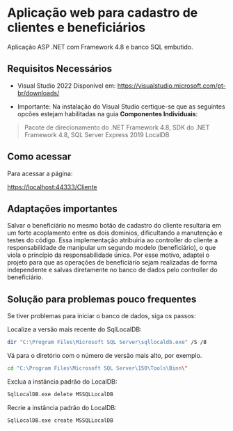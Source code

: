 # Aplicação web para cadastro de clientes e beneficiários

Aplicação ASP .NET com Framework 4.8 e banco SQL embutido.

## Requisitos Necessários

- Visual Studio 2022
Disponível em: https://visualstudio.microsoft.com/pt-br/downloads/

- Importante:
Na instalação do Visual Studio certique-se que as seguintes opcões estejam habilitadas na guia **Componentes Individuais**:
> Pacote de direcionamento do .NET Framework 4.8,
SDK do .NET Framework 4.8,
SQL Server Express 2019 LocalDB


## Como acessar

Para acessar a página:

[https://localhost:44333/Cliente](https://localhost:44333/Cliente)

## Adaptações importantes
Salvar o beneficiário no mesmo botão de cadastro do cliente resultaria em um forte acoplamento entre os dois domínios, dificultando a manutenção e testes do código. Essa implementação atribuiria ao controller do cliente a responsabilidade de manipular um segundo modelo (beneficiário), o que viola o princípio da responsabilidade única. Por esse motivo, adaptei o projeto para que as operações de beneficiário sejam realizadas de forma independente e salvas diretamente no banco de dados pelo controller do beneficiário.

## Solução para problemas pouco frequentes

Se tiver problemas para iniciar o banco de dados, siga os passos:

Localize a versão mais recente do SqlLocalDB:
```bash
dir "C:\Program Files\Microsoft SQL Server\sqllocaldb.exe" /S /B
```
Vá para o diretório com o número de versão mais alto, por exemplo.

```bash
cd "C:\Program Files\Microsoft SQL Server\150\Tools\Binn\"
```

Exclua a instância padrão do LocalDB:

```bash
SqlLocalDB.exe delete MSSQLLocalDB
```

Recrie a instância padrão do LocalDB:

```bash
SqlLocalDB.exe create MSSQLLocalDB
```


